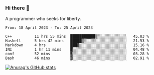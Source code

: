 ### Hi there 👋

<!--
**shejialuo/shejialuo** is a ✨ _special_ ✨ repository because its `README.md` (this file) appears on your GitHub profile.

Here are some ideas to get you started:

- 🔭 I’m currently working on ...
- 🌱 I’m currently learning ...
- 👯 I’m looking to collaborate on ...
- 🤔 I’m looking for help with ...
- 💬 Ask me about ...
- 📫 How to reach me: ...
- 😄 Pronouns: ...
- ⚡ Fun fact: ...
-->

A programmer who seeks for liberty.

<!--START_SECTION:waka-->

```text
From: 18 April 2023 - To: 25 April 2023

C++          11 hrs 55 mins  ███████████▒░░░░░░░░░░░░░   45.03 %
Haskell      5 hrs 42 mins   █████▒░░░░░░░░░░░░░░░░░░░   21.53 %
Markdown     4 hrs           ███▓░░░░░░░░░░░░░░░░░░░░░   15.16 %
INI          1 hr 11 mins    █░░░░░░░░░░░░░░░░░░░░░░░░   04.48 %
conf         52 mins         ▓░░░░░░░░░░░░░░░░░░░░░░░░   03.28 %
Bash         46 mins         ▓░░░░░░░░░░░░░░░░░░░░░░░░   02.91 %
```

<!--END_SECTION:waka-->

[![Anurag's GitHub stats](https://github-readme-stats.vercel.app/api?username=shejialuo&show_icons=true&theme=dracula)](https://github.com/anuraghazra/github-readme-stats)
